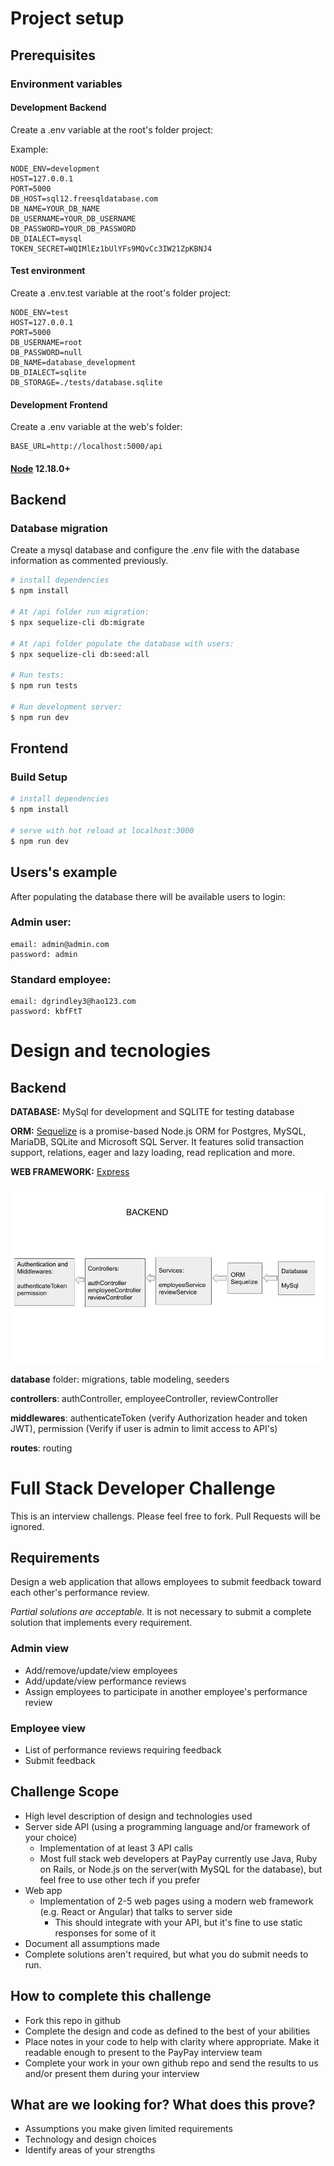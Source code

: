 # Project setup

## Prerequisites

### Environment variables

#### Development Backend

Create a .env variable at the root's folder project:

Example:

```
NODE_ENV=development
HOST=127.0.0.1
PORT=5000
DB_HOST=sql12.freesqldatabase.com
DB_NAME=YOUR_DB_NAME
DB_USERNAME=YOUR_DB_USERNAME
DB_PASSWORD=YOUR_DB_PASSWORD
DB_DIALECT=mysql
TOKEN_SECRET=WQIMlEz1bUlYFs9MQvCc3IW21ZpKBNJ4
```

#### Test environment

Create a .env.test variable at the root's folder project:

```
NODE_ENV=test
HOST=127.0.0.1
PORT=5000
DB_USERNAME=root
DB_PASSWORD=null
DB_NAME=database_development
DB_DIALECT=sqlite
DB_STORAGE=./tests/database.sqlite
```

#### Development Frontend

Create a .env variable at the web's folder:

```
BASE_URL=http://localhost:5000/api
```

#### [Node](https://nodejs.org/en/) 12.18.0+

## Backend

### Database migration

Create a mysql database and configure the .env file with the database information as commented previously.

```bash
# install dependencies
$ npm install

# At /api folder run migration:
$ npx sequelize-cli db:migrate

# At /api folder populate the database with users:
$ npx sequelize-cli db:seed:all

# Run tests:
$ npm run tests

# Run development server:
$ npm run dev
```

## Frontend

### Build Setup

```bash
# install dependencies
$ npm install

# serve with hot reload at localhost:3000
$ npm run dev
```

## Users's example

After populating the database there will be available users to login:

### Admin user:

```
email: admin@admin.com
password: admin
```

### Standard employee:

```
email: dgrindley3@hao123.com
password: kbfFtT
```

# Design and tecnologies

## Backend

**DATABASE:** MySql for development and SQLITE for testing database

**ORM:** [Sequelize](https://sequelize.org/) is a promise-based Node.js ORM for Postgres, MySQL, MariaDB, SQLite and Microsoft SQL Server. It features solid transaction support, relations, eager and lazy loading, read replication and more.

**WEB FRAMEWORK:** [Express](https://expressjs.com/)

![Backend diagram](diagrams/backend.png)

**database** folder: migrations, table modeling, seeders

**controllers**: authController, employeeController, reviewController

**middlewares**: authenticateToken (verify Authorization header and token JWT), permission (Verify if user is admin to limit access to API's)

**routes**: routing

# Full Stack Developer Challenge

This is an interview challengs. Please feel free to fork. Pull Requests will be ignored.

## Requirements

Design a web application that allows employees to submit feedback toward each other's performance review.

_Partial solutions are acceptable._ It is not necessary to submit a complete solution that implements every requirement.

### Admin view

- Add/remove/update/view employees
- Add/update/view performance reviews
- Assign employees to participate in another employee's performance review

### Employee view

- List of performance reviews requiring feedback
- Submit feedback

## Challenge Scope

- High level description of design and technologies used
- Server side API (using a programming language and/or framework of your choice)
  - Implementation of at least 3 API calls
  - Most full stack web developers at PayPay currently use Java, Ruby on Rails, or Node.js on the server(with MySQL for the database), but feel free to use other tech if you prefer
- Web app
  - Implementation of 2-5 web pages using a modern web framework (e.g. React or Angular) that talks to server side
    - This should integrate with your API, but it's fine to use static responses for some of it
- Document all assumptions made
- Complete solutions aren't required, but what you do submit needs to run.

## How to complete this challenge

- Fork this repo in github
- Complete the design and code as defined to the best of your abilities
- Place notes in your code to help with clarity where appropriate. Make it readable enough to present to the PayPay interview team
- Complete your work in your own github repo and send the results to us and/or present them during your interview

## What are we looking for? What does this prove?

- Assumptions you make given limited requirements
- Technology and design choices
- Identify areas of your strengths
